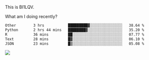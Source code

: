 This is BI1LQV.

What am I doing recently?

<!--START_SECTION:waka-->

```txt
Other        3 hrs           █████████▓░░░░░░░░░░░░░░░   38.64 %
Python       2 hrs 44 mins   ████████▓░░░░░░░░░░░░░░░░   35.20 %
R            36 mins         ██░░░░░░░░░░░░░░░░░░░░░░░   07.77 %
Text         28 mins         █▓░░░░░░░░░░░░░░░░░░░░░░░   06.10 %
JSON         23 mins         █▒░░░░░░░░░░░░░░░░░░░░░░░   05.08 %
```

<!--END_SECTION:waka-->

<img src="https://github-readme-stats.vercel.app/api?username=bi1lqv&show_icons=true&count_private=true">
